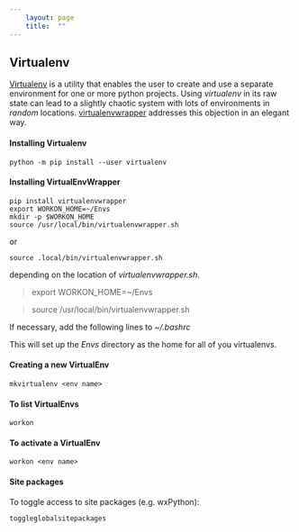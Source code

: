 ```yaml
---
    layout: page
    title:  ""
---
```


## Virtualenv

[Virtualenv](https://virtualenv.pypa.io/en/latest/)  is a utility that enables the user to create and use a separate environment for one or more python projects. Using *virtualenv* in its raw state can lead to a slightly chaotic system with lots of environments in *random* locations. [virtualenvwrapper](https://pypi.org/project/virtualenvwrapper/) addresses this objection in an elegant way.

#### Installing Virtualenv

```console
python -m pip install --user virtualenv
```

#### Installing VirtualEnvWrapper

```console
pip install virtualenvwrapper
export WORKON_HOME=~/Envs
mkdir -p $WORKON_HOME
source /usr/local/bin/virtualenvwrapper.sh
```
or
```console
source .local/bin/virtualenvwrapper.sh
```
depending on the location of *virtualenvwrapper.sh*.
> export WORKON_HOME=~/Envs

> source /usr/local/bin/virtualenvwrapper.sh

If necessary, add the following  lines to *~/.bashrc*



This will set up the *Envs* directory as the home for all of you virtualenvs.

#### Creating a new VirtualEnv

```console
mkvirtualenv <env name>
```

#### To list VirtualEnvs
```console
workon
```

#### To activate a VirtualEnv
```console
workon <env name>
```

#### Site packages
To toggle access to site packages (e.g. wxPython):
```console
toggleglobalsitepackages
```

